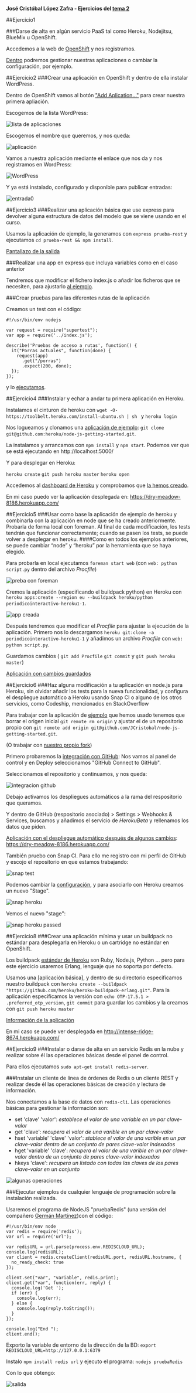 **José Cristóbal López Zafra - Ejercicios del [tema 2](http://jj.github.io/CC/documentos/temas/PaaS)**

##Ejercicio1

###Darse de alta en algún servicio PaaS tal como Heroku, Nodejitsu, BlueMix u OpenShift.

 Accedemos a la web de [OpenShift](https://www.openshift.com/) y nos registramos.

[Dentro](http://i.imgur.com/pM22hgv.png) podremos gestionar nuestras aplicaciones o cambiar la configuración, por ejemplo.

##Ejercicio2
###Crear una aplicación en OpenShift y dentro de ella instalar WordPress. 

Dentro de OpenShift vamos al botón ["Add Aplication..."](https://openshift.redhat.com/app/console/application_types) para crear nuestra primera apliación.

Escogemos de la lista WordPress:

![lista de aplicaciones](https://i.gyazo.com/6d4c4b5a4f4c95317d32d871a5d3138f.png)

Escogemos el nombre que queremos, y nos queda:

![aplicación](http://i.imgur.com/AhXucv0.png)


Vamos a nuestra aplicación mediante el enlace que nos da y nos registramos en WordPress:

![WordPress](http://i.imgur.com/PfKMINP.png)

Y ya está instalado, configurado y disponible para publicar entradas:

![entrada0](http://i.imgur.com/6vm3VUi.png)


##Ejercicio3
###Realizar una aplicación básica que use express para devolver alguna estructura de datos del modelo que se viene usando en el curso.

Usamos la aplicación de ejemplo, la generamos con `express prueba-rest` y  ejecutamos `cd prueba-rest && npm install`.

[Pantallazo de la salida](https://i.gyazo.com/f2a00ef1eb8e2f406e32560665063d63.png)

###Realizar una app en express que incluya variables como en el caso anterior
 
Tendremos que modificar el fichero index.js o añadir los ficheros que se necesiten, para ajustarlo [al ejemplo](https://github.com/JJ/node-app-cc).

###Crear pruebas para las diferentes rutas de la aplicación

Creamos un test con el código:

```
#!/usr/bin/env nodejs

var request = require("supertest");
var app = require('../index.js');

describe('Pruebas de acceso a rutas', function() {
  it("Porras actuales", function(done) {
    request(app)
      .get("/porras")
      .expect(200, done);
  });
});
```

y lo [ejecutamos](https://i.gyazo.com/cf4b66be04268cfd48bc685e618c7447.png).


##Ejercicio4
###Instalar y echar a andar tu primera aplicación en Heroku.

Instalamos el cinturon de heroku con `wget -O- https://toolbelt.heroku.com/install-ubuntu.sh | sh ` y `heroku login`

Nos logueamos y clonamos una [aplicación de ejemplo](https://github.com/heroku/node-js-getting-started): `git clone git@github.com:heroku/node-js-getting-started.git`.

La instalamos y arrancamos con `npm install` y `npm start`. Podemos ver que se está ejecutando en http://localhost:5000/

Y para desplegar en Heroku:

`heroku create`
`git push heroku master`
`heroku open`

Accedemos al [dashboard de Heroku](https://dashboard.heroku.com/apps) y comprobamos que [la hemos creado](https://i.gyazo.com/2b43b50d4da76fb9a65008b883217770.png).

En mi caso puedo ver la aplicación desplegada en: https://dry-meadow-8186.herokuapp.com/ 

##Ejercicio5
###Usar como base la aplicación de ejemplo de heroku y combinarla con la aplicación en node que se ha creado anteriormente. Probarla de forma local con foreman. Al final de cada modificación, los tests tendrán que funcionar correctamente; cuando se pasen los tests, se puede volver a desplegar en heroku.
####Como en todos los ejemplos anteriores, se puede cambiar “node” y “heroku” por la herramienta que se haya elegido.

Para probarla en local ejecutamos `foreman start web` (con `web: python script.py` dentro del archivo *Procfile*)

![preba con foreman](https://i.gyazo.com/76fc316245f393826a4522a19376d927.png)


Cremos la aplicación (especificando el buildpack python) en Heroku con `heroku apps:create --region eu --buildpack heroku/python periodicointeractivo-heroku1-1`.

![app creada](https://i.gyazo.com/cd7c6d39b1d23fb19f604b195379771d.png)

Después tendremos que modificar el *Procfile* para ajustar la ejecución de la aplicación. Primero nos lo descargamos `heroku git:clone -a periodicointeractivo-heroku1-1` y añadimos un archivo *Procfile* con `web: python script.py`. 

Guardamos cambios ( `git add Procfile` `git commit` y `git push heroku master`)

[Aplicación con cambios guardados](https://i.gyazo.com/44e75f6ee25b60a90b25415b12ae22c5.png)

##Ejercicio6
###Haz alguna modificación a tu aplicación en node.js para Heroku, sin olvidar añadir los tests para la nueva funcionalidad, y configura el despliegue automático a Heroku usando Snap CI o alguno de los otros servicios, como Codeship, mencionados en StackOverflow

Para trabajar con la aplicación de [ejemplo](https://github.com/heroku/node-js-getting-started) que hemos usado tenemos que borrar el origen inicial `git remote rm origin` y ajustar el de un repositorio propio con `git remote add origin git@github.com/JCristobal/node-js-getting-started.git`.

(O trabajar con [nuestro propio fork](https://github.com/JCristobal/node-js-getting-started))

Primero probaremos la [integración con GitHub](https://devcenter.heroku.com/articles/github-integration#enabling-github-integration): Nos vamos al panel de control y en Deploy seleccionamos "GitHub Connect to GitHub".

Seleccionamos el repositorio y continuamos, y nos queda:

![integracion github](https://i.gyazo.com/b00664dce5a814fb818830d0fa260727.png)

Debajo activamos los despliegues automáticos a la rama del respositorio que queramos.

Y dentro de GitHub (respositorio asociado) > Settings > Webhooks & Services, buscamos y añadimos el servicio de *HerokuBeta* y rellenamos los datos que piden.

[Aplicación con el despliegue automático después de algunos cambios](https://i.gyazo.com/30dfed21186ee73ef0bb152c9a60a338.png): https://dry-meadow-8186.herokuapp.com/


También pruebo con Snap CI. Para ello me registro con mi perfil de GitHub y escojo el repositorio en que estamos trabajando:

![snap test](https://i.gyazo.com/717a84beda6e5b3e25787403883753cf.png)

Podemos cambiar la [configuración](https://i.gyazo.com/242f28a9320467bae25916df52823c62.png), y para asociarlo con Heroku creamos un nuevo "Stage".

![snap heroku](https://i.gyazo.com/b17d0c5bb1fa5b2abb3cc098ef0ad2be.png)

Vemos el nuevo "stage":

![snap heroku passed](https://i.gyazo.com/9800997f2c13e1cfea4cbb986b38440c.png)





##Ejercicio8
###Crear una aplicación mínima y usar un buildpack no estándar para desplegarla en Heroku o un cartridge no estándar en OpenShift.

Los buildpack [estándar de Heroku](https://devcenter.heroku.com/articles/buildpacks) son Ruby, Node.js, Python ... pero para este ejercicio usaremos Erlang, lenguaje que no soporta por defecto.

Usamos una [aplicación básica], y dentro de su directorio especificamos nuestro buildpack con `heroku create --buildpack "https://github.com/heroku/heroku-buildpack-erlang.git"`.
Para la aplicación especificamos la versión con `echo OTP-17.5.1 > .preferred_otp_version`, `git commit` para guardar los cambios y la creamos con `git push heroku master`

[Información de la aplicación](https://i.gyazo.com/153a1c6512853c005b6e510d3f7c9341.png)

En mi caso se puede ver desplegada en http://intense-ridge-8674.herokuapp.com/ 


##Ejercicio9
###Instalar o darse de alta en un servicio Redis en la nube y realizar sobre él las operaciones básicas desde el panel de control.

Para ellos ejecutamos `sudo apt-get install redis-server`.

###Instalar un cliente de línea de órdenes de Redis o un cliente REST y realizar desde él las operaciones básicas de creación y lectura de información.

Nos conectamos a la base de datos con `redis-cli`. Las operaciones básicas para gestionar la información son:


- set 'clave' 'valor': *establece el valor de una variable en un par clave-valor*
- get 'clave': *recupera el valor de una varible en un par clave-valor*
- hset 'variable' 'clave' 'valor': *stablece el valor de una varible en un par clave-valor dentro de un conjunto de pares clave-valor indexados*
- hget 'variable' 'clave': *recupera el valor de una varible en un par clave-valor dentro de un conjunto de pares clave-valor indexados*
- hkeys 'clave': *recupera un listado con todas las claves de los pares clave-valor en un conjunto*


![algunas operaciones](https://i.gyazo.com/7decda74855cbf089441e2ddbd8f948c.png)

###Ejecutar ejemplos de cualquier lenguaje de programación sobre la instalación realizada.

Usaremos el programa de NodeJS "pruebaRedis" (una versión del compañero [Germán Martínez](https://github.com/germaaan/))con el código:

```
#!/usr/bin/env node
var redis = require('redis');
var url = require('url');

var redisURL = url.parse(process.env.REDISCLOUD_URL);
console.log(redisURL);
var client = redis.createClient(redisURL.port, redisURL.hostname, {
  no_ready_check: true
});

client.set("var", "variable", redis.print);
client.get("var", function(err, reply) {
  console.log('Get ');
  if (err) {
    console.log(err);
  } else {
    console.log(reply.toString());
  }
});

console.log("End ");
client.end();
```

Exporto la variable de entorno de la dirección de la BD: `export REDISCLOUD_URL=http://127.0.0.1:6379`

Instalo `npm install redis url` y ejecuto el programa: `nodejs pruebaRedis`

Con lo que obtengo:

![salida](https://i.gyazo.com/3a845f7de1bbcef2ae818b9af30cf36f.png)



